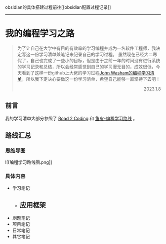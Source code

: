
obsidian的具体搭建过程前往[[obsidian配置过程记录]]

---
# 我的编程学习之路

> 为了让自己在大学中有目的有效率的学习编程并成为一名软件工程师，我决定写这一份学习清单兼笔记来记录自己的学习过程。
> 虽然现在已经大二寒假了，自己也完成了一些小的目标，但是由于之前一年的时间没有进行系统的学习记录和总结，所以会经常感觉到自己的学习漫无目的，成效很低，今天看到了这样一份github上大佬的学习过程[John Washam的编程学习清单](https://github.com/jwasham/coding-interview-university/blob/main/translations/README-cn.md)，所以我下定决心要做这一份学习清单，希望自己能够一直坚持下去吧！
><p align="right">2023.1.8</p>
## 前言

我的学习清单大部分参照了 [Road 2 Coding](https://www.r2coding.com/#/README) 和 [鱼皮-编程学习路线](https://luxian.yupi.icu/#/roadmap/Java%E5%AD%A6%E4%B9%A0%E8%B7%AF%E7%BA%BF) 。

## 路线汇总

### 思维导图

![[编程学习路线图.png]]
### 具体内容

- 学习笔记
	- 应用框架
		- 
- 刷题笔记
- 项目笔记
- 日常笔记
- 其它笔记